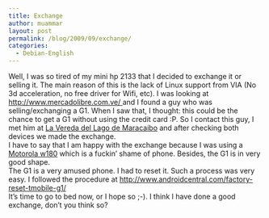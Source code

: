 ```yaml
---
title: Exchange
author: muammar
layout: post
permalink: /blog/2009/09/exchange/
categories:
  - Debian-English
---
```

Well, I was so tired of my mini hp 2133 that I decided to exchange it or selling it. The main reason of this is the lack of Linux support from VIA (No 3d acceleration, no free driver for Wifi, etc). I was looking at [http://www.mercadolibre.com.ve/ ][1]and I found a guy who was selling/exchanging a G1. When I saw that, I thought: this could be the chance to get a G1 without using the credit card :P. So I contact this guy, I met him at [La Vereda del Lago de Maracaibo][2] and after checking both devices we made the exchange.  
I have to say that I am happy with the exchange because I was using a [Motorola w180][3] which is a fuckin&#8217; shame of phone. Besides, the G1 is in very good shape.  
The G1 is a very amused phone. I had to reset it. Such a process was very easy. I followed the procedure at <http://www.androidcentral.com/factory-reset-tmobile-g1/>  
It&#8217;s time to go to bed now, or I hope so ;-). I think I have done a good exchange, don&#8217;t you think so?

 [1]: http://www.mercadolibre.com.ve/
 [2]: http://maps.google.com/maps?hl=en&q=Vereda%20del%20Lago%20de%20Maracaibo%20english&um=1&ie=UTF-8&sa=N&tab=wl
 [3]: http://www.motorola.com/motoinfo/product/details.jsp?globalObjectId=208